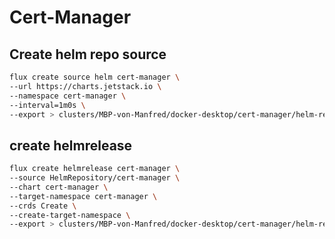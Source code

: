 # Cert-Manager

## Create helm repo source

```sh
flux create source helm cert-manager \
--url https://charts.jetstack.io \
--namespace cert-manager \
--interval=1m0s \
--export > clusters/MBP-von-Manfred/docker-desktop/cert-manager/helm-repo.yaml
```

## create helmrelease

```sh
flux create helmrelease cert-manager \
--source HelmRepository/cert-manager \
--chart cert-manager \
--target-namespace cert-manager \
--crds Create \
--create-target-namespace \
--export > clusters/MBP-von-Manfred/docker-desktop/cert-manager/helm-release.yaml
```
